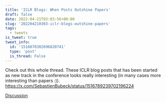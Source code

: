 ```yaml
---
title: 'ICLR Blogs: When Posts Outshine Papers'
draft: false
date: 2022-04-21T03:03:56+00:00
slug: '202204210303-iclr-blogs-outshine-papers'
tags:
  - tweets
is_tweet: true
tweet_info:
  id: '1516870302696820741'
  type: 'post'
  is_thread: False
---
```




Check out this whole thread. These ICLR blog posts that has been started as new track in the conference looks really interesting (in many cases more interesting than papers :)). <https://x.com/SebastienBubeck/status/1516789239702196224>

[Discussion](https://x.com/sytelus/status/1516870302696820741)

